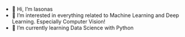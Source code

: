 - 👋 Hi, I’m Iasonas
- 👀 I’m interested in everything related to Machine Learning and Deep Learning. Especially Computer Vision!
- 🌱 I’m currently learning Data Science with Python

<!---
ikatechis/ikatechis is a ✨ special ✨ repository because its `README.md` (this file) appears on your GitHub profile.
You can click the Preview link to take a look at your changes.
--->
